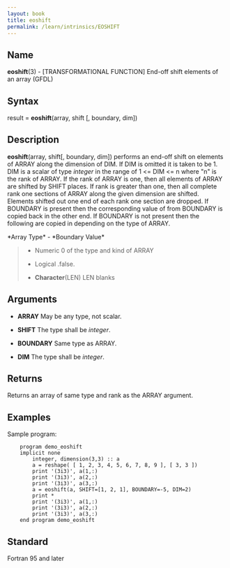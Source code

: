 ```yaml
---
layout: book
title: eoshift
permalink: /learn/intrinsics/EOSHIFT
---
```

## __Name__

__eoshift__(3) - \[TRANSFORMATIONAL FUNCTION\] End-off shift elements of an array
(GFDL)

## __Syntax__

result = __eoshift__(array, shift \[, boundary, dim\])

## __Description__

__eoshift__(array, shift\[, boundary, dim\]) performs an end-off shift
on elements of ARRAY along the dimension of DIM. If DIM is omitted it is
taken to be 1. DIM is a scalar of type _integer_ in the range of 1 \<= DIM
\<= n where "n" is the rank of ARRAY. If the rank of ARRAY is one, then
all elements of ARRAY are shifted by SHIFT places. If rank is greater
than one, then all complete rank one sections of ARRAY along the given
dimension are shifted. Elements shifted out one end of each rank one
section are dropped. If BOUNDARY is present then the corresponding value
of from BOUNDARY is copied back in the other end. If BOUNDARY is not
present then the following are copied in depending on the type of ARRAY.

\*Array Type\* - \*Boundary Value\*

>   - Numeric 0 of the type and kind of ARRAY
>
>   - Logical .false.
>
>   - __Character__(LEN) LEN blanks

## __Arguments__

  - __ARRAY__
    May be any type, not scalar.

  - __SHIFT__
    The type shall be _integer_.

  - __BOUNDARY__
    Same type as ARRAY.

  - __DIM__
    The type shall be _integer_.

## __Returns__

Returns an array of same type and rank as the ARRAY argument.

## __Examples__

Sample program:

```
    program demo_eoshift
    implicit none
        integer, dimension(3,3) :: a
        a = reshape( [ 1, 2, 3, 4, 5, 6, 7, 8, 9 ], [ 3, 3 ])
        print '(3i3)', a(1,:)
        print '(3i3)', a(2,:)
        print '(3i3)', a(3,:)
        a = eoshift(a, SHIFT=[1, 2, 1], BOUNDARY=-5, DIM=2)
        print *
        print '(3i3)', a(1,:)
        print '(3i3)', a(2,:)
        print '(3i3)', a(3,:)
    end program demo_eoshift
```

## __Standard__

Fortran 95 and later
